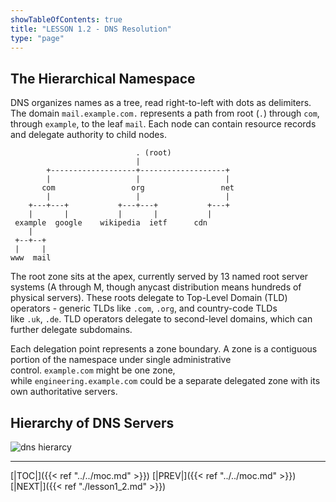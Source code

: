```yaml
---
showTableOfContents: true
title: "LESSON 1.2 - DNS Resolution"
type: "page"
---
```


## The Hierarchical Namespace

DNS organizes names as a tree, read right-to-left with dots as delimiters. The domain `mail.example.com.` represents a path from root (`.`) through `com`, through `example`, to the leaf `mail`. Each node can contain resource records and delegate authority to child nodes.


```
                            . (root)
                            |
        +-------------------+-------------------+
        |                   |                   |
       com                 org                 net
        |                   |                   |
    +---+---+           +---+---+           +---+
    |       |           |       |           |
 example  google    wikipedia  ietf      cdn
    |
 +--+--+
 |     |
www  mail
```

The root zone sits at the apex, currently served by 13 named root server systems (A through M, though anycast distribution means hundreds of physical servers). These roots delegate to Top-Level Domain (TLD) operators - generic TLDs like `.com`, `.org`, and country-code TLDs like `.uk`, `.de`. TLD operators delegate to second-level domains, which can further delegate subdomains.

Each delegation point represents a zone boundary. A zone is a contiguous portion of the namespace under single administrative control. `example.com` might be one zone, while `engineering.example.com` could be a separate delegated zone with its own authoritative servers.


## Hierarchy of DNS Servers

![dns hierarcy](../img/hierarchy.png)




---

[|TOC|]({{< ref "../../moc.md" >}})
[|PREV|]({{< ref "../../moc.md" >}})
[|NEXT|]({{< ref "./lesson1_2.md" >}})
